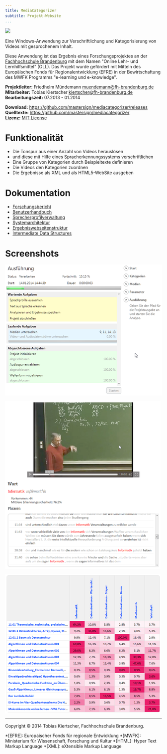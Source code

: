 ```yaml
---
title: MediaCategorizer
subtitle: Projekt-Website
...
```


![][logo]

Eine Windows-Anwendung zur Verschriftlichung und Kategorisierung von Videos mit gesprochenem Inhalt.

Diese Anwendung ist das Ergebnis eines Forschungsprojektes an der [Fachhochschule Brandenburg][fhb] mit dem Namen "Online Lehr- und Lernhilfsmittel" (OLL). Das Projekt wurde gefördert mit Mitteln des Europäischen Fonds für Regionalentwicklung (EFRE) in der Bewirtschaftung des MWFK Programms "e-learning und e-knowledge".

**Projektleiter:** Friedhelm Mündemann <muendemann@fh-brandenburg.de>  
**Mitarbeiter:** Tobias Kiertscher <kiertscher@fh-brandenburg.de>  
**Bearbeitungszeit:** 07.2013 - 01.2014  

**Download:** <https://github.com/mastersign/mediacategorizer/releases>  
**Quelltexte:** <https://github.com/mastersign/mediacategorizer>  
**Lizenz:** [MIT License][mit-lic]  

# Funktionalität

* Die Tonspur aus einer Anzahl von Videos herauslösen
* und diese mit Hilfe eines Spracherkennungssystems verschriftlichen
* Eine Gruppe von Kategorien durch Beispieltexte definieren
* Die Videos den Kategorien zuordnen
* Die Ergebnisse als XML und als HTML5-WebSite ausgeben

# Dokumentation

* [Forschungsbericht][report]
* [Benutzerhandbuch][handbook]
* [Sprecherprofilverwaltung][profiles]
* [Systemarchitektur][architecture]
* [Ergebniswebseitenstruktur][site-structure]
* [Intermediate Data Structures][intermediates]

# Screenshots

![Die Fortschrittsanzeige während der Bearbeitung eines Projektes][ui-page-process]

![Die Details eines erkannten Wortes][video-word]

![Die Übereinstimmungsmatrix zwischen Kategorien und Videos][matrix]

---

Copyright &copy; 2014 Tobias Kiertscher, Fachhochschule Brandenburg.

[logo]: images/MediaCategorizer.png
[ui-page-process]: images/ui-page-process.png
[video-word]: images/video_word.png
[matrix]: images/matrix.png

[report]: Forschungsergebnisse.html
[handbook]: Benutzerhandbuch.html
[profiles]: Sprecherprofilverwaltung.html
[architecture]: Systemarchitektur.html
[site-structure]: Webseitenstruktur.html
[intermediates]: intermediate-data-structures.html

[fhb]: http://www.fh-brandenburg.de/
[mit-lic]: http://opensource.org/licenses/MIT


*[EFRE]: Europäischer Fonds für regionale Entwicklung
*[MWFK]: Ministerium für Wissenschaft, Forschung und Kultur
*[HTML]: Hyper Text Markup Language
*[XML]: eXtensible Markup Language